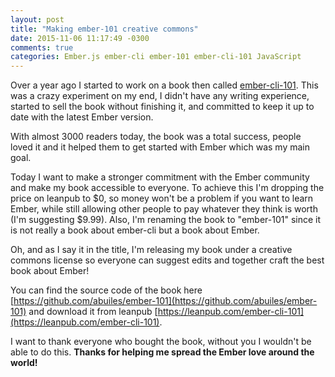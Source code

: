 ```yaml
---
layout: post
title: "Making ember-101 creative commons"
date: 2015-11-06 11:17:49 -0300
comments: true
categories: Ember.js ember-cli ember-101 ember-cli-101 JavaScript
---
```

Over a year ago I started to work on a book then called
[ember-cli-101](https://leanpub.com/ember-cli-101). This was a crazy experiment on my end, I didn't have
any writing experience, started to sell the book without finishing it,
and committed to keep it up to date with the latest Ember version.

With almost 3000 readers today, the book was a total success, people
loved it and it helped them to get started with Ember which was my main
goal.

Today I want to make a stronger commitment with the Ember community
and make my book accessible to everyone. To achieve this I'm dropping
the price on leanpub to $0, so money won't be a problem if you want to
learn Ember, while still allowing other people to pay whatever they
think is worth (I'm suggesting $9.99). Also, I'm renaming the book to
"ember-101" since it is not really a book about ember-cli but a book
about Ember.

Oh, and as I say it in the title, I'm releasing my book under a
creative commons license so everyone can suggest edits and together
craft the best book about Ember!

You can find the source code of the book here [https://github.com/abuiles/ember-101](https://github.com/abuiles/ember-101) and download it from leanpub [https://leanpub.com/ember-cli-101](https://leanpub.com/ember-cli-101).

I want to thank everyone who bought the book, without you I wouldn't
be able to do this. **Thanks for helping me spread the Ember love around the world!**
